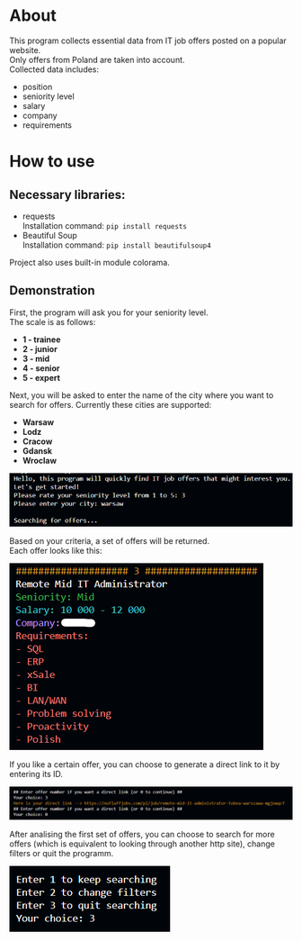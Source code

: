 # About
This program collects essential data from IT job offers posted on a popular website.  
Only offers from Poland are taken into account.  
Collected data includes:
- position
- seniority level
- salary
- company
- requirements
# How to use
## Necessary libraries:
- requests  
Installation command: ```pip install requests```
- Beautiful Soup  
Installation command: ```pip install beautifulsoup4```  
  
Project also uses built-in module colorama.

## Demonstration
First, the program will ask you for your seniority level.  
The scale is as follows:
- **1 - trainee**
- **2 - junior**
- **3 - mid**
- **4 - senior**
- **5 - expert**  
  
Next, you will be asked to enter the name of the city where you want to search for offers.
Currently these cities are supported:
- **Warsaw**
- **Lodz**
- **Cracow**
- **Gdansk**
- **Wroclaw**  

![](/img/filters.png)

Based on your criteria, a set of offers will be returned.  
Each offer looks like this:  

![](/img/offer.png)

If you like a certain offer, you can choose to generate a direct link to it by entering its ID.  

![](/img/gettingLink.png)

After analising the first set of offers, you can choose to search for more offers (which is equivalent to looking through another http site),
change filters or quit the programm.

![](/img/options.png)




